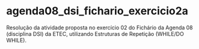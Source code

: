 # agenda08_dsi_fichario_exercicio2a
Resolução da atividade proposta no exercício 02 do Fichário da Agenda 08 (disciplina DSI) da ETEC, utilizando Estruturas de Repetição (WHILE/DO WHILE).
